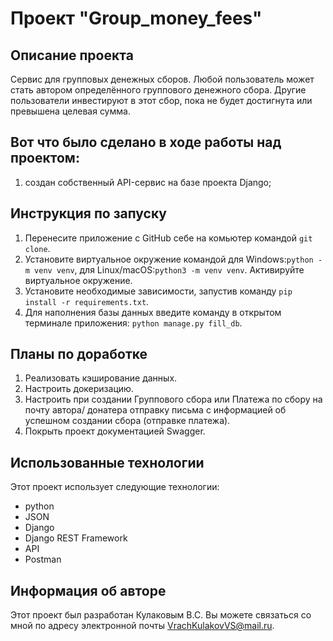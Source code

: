 # Проект "Group_money_fees"

## Описание проекта
Сервис для групповых денежных сборов. Любой пользователь может стать автором определённого группового денежного сбора. Другие пользователи инвестируют в этот сбор, пока не будет достигнута или превышена целевая сумма.

## Вот что было сделано в ходе работы над проектом:
1. создан собственный API-сервис на базе проекта Django;

## Инструкция по запуску
1. Перенесите приложение с GitHub себе на комьютер командой `git clone`.
2. Установите виртуальное окружение командой для Windows:`python -m venv venv`, для Linux/macOS:`python3 -m venv venv`. Активируйте виртуальное окружение.
3. Установите необходимые зависимости, запустив команду `pip install -r requirements.txt`.
4. Для наполнения базы данных введите команду в открытом терминале приложения: `python manage.py fill_db`.

## Планы по доработке
1. Реализовать кэширование данных.
2. Настроить докеризацию.
3. Настроить при создании Группового сбора или Платежа по сбору на почту автора/
донатера отправку письма с информацией об успешном создании сбора (отправке платежа). 
4. Покрыть проект документацией Swagger.

## Использованные технологии
Этот проект использует следующие технологии:
- python
- JSON
- Django
- Django REST Framework
- API 
- Postman

## Информация об авторе
Этот проект был разработан Кулаковым В.С.
Вы можете связаться со мной по адресу электронной почты VrachKulakovVS@mail.ru.
